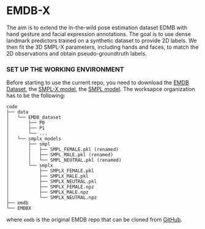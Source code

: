 # EMDB-X
The aim is to extend the in-the-wild pose estimation dataset EDMB with hand gesture and facial expression annotations. The goal is to use dense landmark predictors trained on a synthetic dataset to provide 2D labels. We then fit the 3D SMPL-X parameters, including hands and faces, to match the 2D observations and obtain pseudo-groundtruth labels.

### SET UP THE WORKING ENVIRONMENT
Before starting to use the current repo, you need to download the [EMDB Dataset](https://eth-ait.github.io/emdb/), the [SMPL-X model](https://smpl-x.is.tue.mpg.de/), the [SMPL model](https://smpl.is.tue.mpg.de/). The worksapce organization has to be the following:
```
code 
├── data
│   └── EMDB_dataset
│       ├── P0
│       ├── P1
│       └── ...
│   └── smplx_models
│       ├── smpl
│       │   ├── SMPL_FEMALE.pkl (renamed)
│       │   ├── SMPL_MALE.pkl (renamed)
│       │   └── SMPL_NEUTRAL.pkl (renamed)
│       └── smplx
│           ├── SMPLX_FEMALE.pkl 
│           ├── SMPLX_MALE.pkl 
│           ├── SMPLX_NEUTRAL.pkl 
│           ├── SMPLX_FEMALE.npz 
│           ├── SMPLX_MALE.npz
│           └── SMPLX_NEUTRAL.npz 
├── emdb
└── EMDBX
```
where `emdb` is the original EMDB repo that can be cloned from [GitHub](https://github.com/eth-ait/emdb).
